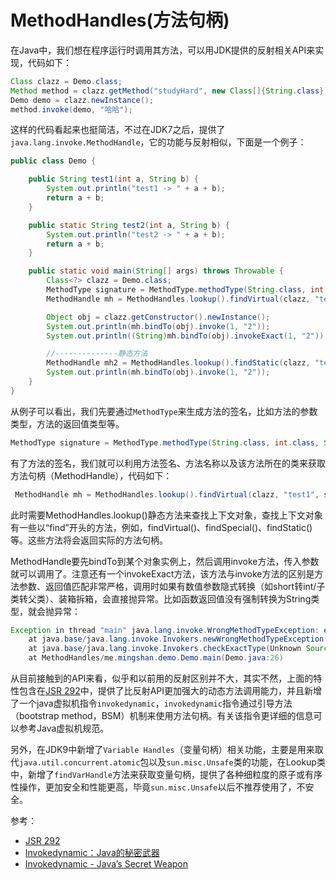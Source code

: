 # MethodHandles(方法句柄)

在Java中，我们想在程序运行时调用其方法，可以用JDK提供的反射相关API来实现，代码如下：

```Java
Class clazz = Demo.class;
Method method = clazz.getMethod("studyHard", new Class[]{String.class});
Demo demo = clazz.newInstance();
method.invoke(demo, "哈哈");
```

这样的代码看起来也挺简洁，不过在JDK7之后，提供了`java.lang.invoke.MethodHandle`，它的功能与反射相似，下面是一个例子：

```Java
public class Demo {

    public String test1(int a, String b) {
        System.out.println("test1 -> " + a + b);
        return a + b;
    }

    public static String test2(int a, String b) {
        System.out.println("test2 -> " + a + b);
        return a + b;
    }

    public static void main(String[] args) throws Throwable {
        Class<?> clazz = Demo.class;
        MethodType signature = MethodType.methodType(String.class, int.class, String.class);
        MethodHandle mh = MethodHandles.lookup().findVirtual(clazz, "test1", signature);

        Object obj = clazz.getConstructor().newInstance();
        System.out.println(mh.bindTo(obj).invoke(1, "2"));
        System.out.println((String)mh.bindTo(obj).invokeExact(1, "2"));

        //--------------静态方法
        MethodHandle mh2 = MethodHandles.lookup().findStatic(clazz, "test2", signature);
        System.out.println(mh.bindTo(obj).invoke(1, "2"));
    }
}
```

从例子可以看出，我们先要通过`MethodType`来生成方法的签名，比如方法的参数类型，方法的返回值类型等。

```Java
MethodType signature = MethodType.methodType(String.class, int.class, String.class);
```

有了方法的签名，我们就可以利用方法签名、方法名称以及该方法所在的类来获取方法句柄（MethodHandle），代码如下：

```Java
 MethodHandle mh = MethodHandles.lookup().findVirtual(clazz, "test1", signature);
```

此时需要MethodHandles.lookup()静态方法来查找上下文对象，查找上下文对象有一些以“find”开头的方法，例如，findVirtual()、findSpecial()、findStatic()等。这些方法将会返回实际的方法句柄。

MethodHandle要先bindTo到某个对象实例上，然后调用invoke方法，传入参数就可以调用了。注意还有一个invokeExact方法，该方法与invoke方法的区别是方法参数、返回值匹配非常严格，调用时如果有数值参数隐式转换（如short转int/子类转父类）、装箱拆箱，会直接抛异常。比如函数返回值没有强制转换为String类型，就会抛异常：


```Java
Exception in thread "main" java.lang.invoke.WrongMethodTypeException: expected (int,String)String but found (int,String)Object
	at java.base/java.lang.invoke.Invokers.newWrongMethodTypeException(Unknown Source)
	at java.base/java.lang.invoke.Invokers.checkExactType(Unknown Source)
	at MethodHandles/me.mingshan.demo.Demo.main(Demo.java:26)
```

从目前接触到的API来看，似乎和以前用的反射区别并不大，其实不然，上面的特性包含在[JSR 292](https://jcp.org/en/jsr/detail?id=292)中，提供了比反射API更加强大的动态方法调用能力，并且新增了一个java虚拟机指令`invokedynamic`，`invokedynamic`指令通过引导方法（bootstrap method，BSM）机制来使用方法句柄。有关该指令更详细的信息可以参考Java虚拟机规范。


另外，在JDK9中新增了`Variable Handles`（变量句柄）相关功能，主要是用来取代`java.util.concurrent.atomic`包以及`sun.misc.Unsafe`类的功能，在Lookup类中，新增了`findVarHandle`方法来获取变量句柄，提供了各种细粒度的原子或有序性操作，更加安全和性能更高，毕竟`sun.misc.Unsafe`以后不推荐使用了，不安全。


参考：
- [JSR 292](https://jcp.org/en/jsr/detail?id=292)
- [Invokedynamic：Java的秘密武器](https://zhuanlan.zhihu.com/p/28124632)
- [Invokedynamic - Java’s Secret Weapon](https://www.infoq.com/articles/Invokedynamic-Javas-secret-weapon)